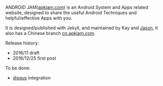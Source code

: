 ANDROID JAM([apkjam.com](http://apkjam.com)) is an Android System and Apps related website, designed to share the useful Android Techniques and helpful/effective Apps with you.

It is designed/published with Jekyll, and maintained by Kay and [Jason](http://wheat.at/about.html), it also has a Chinese branch [cn.apkjam.com](http://cn.apkjam.com).

Release history:

- 2016/11 draft
- 2016/12/25 first post

To be done:

- [disqus](https://disqus.com/) integration
